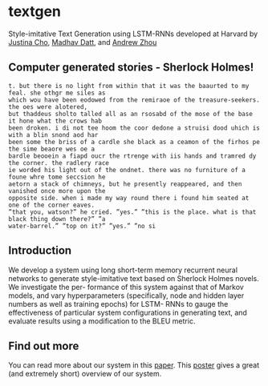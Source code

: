 # textgen
Style-imitative Text Generation using LSTM-RNNs developed at Harvard by [Justina Cho](https://github.com/justcho5), [Madhav Datt](https://github.com/madhav-datt), and [Andrew Zhou](https://github.com/zhouandrewc)

## Computer generated stories - Sherlock Holmes!

```
t. but there is no light from within that it was the baaurted to my feal. she othgr me siles as
which wou have been eodowed from the remiraoe of the treasure-seekers. the oes were alotered,
but thaddeus sholto talled all as an rsosabd of the mose of the base it hone what the crows hab
been droken. i di not tee hoom the coor dedone a struisi dood uhich is with a blin snond aod har
been some the briss of a cardle she black as a ceamon of the firhos pe the sime beaore wes oe a
bardle beooein a fiapd oucr the rtrenge with iis hands and tramred dy the corner. the radlery race
ie worded his light out of the ondnet. there was no furniture of a foune whre tome seccsion he
aetorn a stack of chimneys, but he presently reappeared, and then vanished once more upon the
opposite side. when i made my way round there i found him seated at one of the corner eaves.
”that you, watson?” he cried. ”yes.” ”this is the place. what is that black thing down there?” ”a
water-barrel.” ”top on it?” ”yes.” ”no si
```

## Introduction
We develop a system using long short-term memory recurrent neural networks to
generate style-imitative text based on Sherlock Holmes novels. We investigate the per-
formance of this system against that of Markov models, and vary hyperparameters
(specifically, node and hidden layer numbers as well as training epochs) for LSTM-
RNNs to gauge the effectiveness of particular system configurations in generating text,
and evaluate results using a modification to the BLEU metric.

## Find out more
You can read more about our system in this [paper](https://github.com/madhav-datt/textgen/blob/master/Style-imitative%20Text%20Generation.pdf). This [poster](https://github.com/madhav-datt/textgen/blob/master/Poster.pdf) gives a great (and extremely short) overview of our system.
